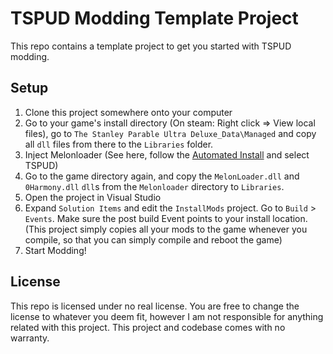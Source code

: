 # TSPUD Modding Template Project

This repo contains a template project to get you started with TSPUD modding.

## Setup

1. Clone this project somewhere onto your computer
2. Go to your game's install directory (On steam: Right click => View local files), go to `The Stanley Parable Ultra Deluxe_Data\Managed` and copy all `dll` files from there to the `Libraries` folder.
3. Inject Melonloader (See here, follow the [Automated Install](https://melonwiki.xyz/#/?id=automated-installation) and select TSPUD)
4. Go to the game directory again, and copy the `MelonLoader.dll` and `0Harmony.dll` `dll`s from the  `Melonloader` directory to `Libraries`.
4. Open the project in Visual Studio
4. Expand `Solution Items` and edit the `InstallMods` project. Go to `Build` > `Events`. Make sure the post build Event points to your install location. (This project simply copies all your mods to the game whenever you compile, so that you can simply compile and reboot the game)
4. Start Modding!

## License

This repo is licensed under no real license. You are free to change the license to whatever you deem fit, however I am not responsible for anything related with this project. This project and codebase comes with no warranty.